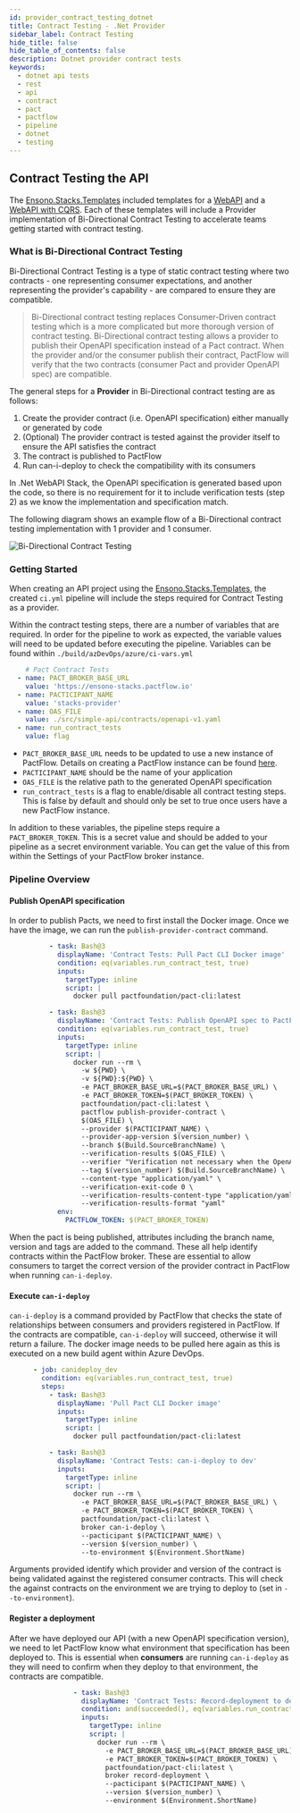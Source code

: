 ```yaml
---
id: provider_contract_testing_dotnet
title: Contract Testing - .Net Provider
sidebar_label: Contract Testing
hide_title: false
hide_table_of_contents: false
description: Dotnet provider contract tests
keywords:
  - dotnet api tests
  - rest 
  - api
  - contract
  - pact
  - pactflow
  - pipeline
  - dotnet
  - testing
---
```



## Contract Testing the API
The [Ensono.Stacks.Templates](../../netcore/introduction_netcore) included templates for a [WebAPI](../../netcore/quickstart/web_api/create_project_netcore) and a [WebAPI with CQRS](../../netcore/quickstart/web_api_cqrs/create_project_netcore). Each of these templates will include a Provider implementation of Bi-Directional Contract Testing to accelerate teams getting started with contract testing.

### What is Bi-Directional Contract Testing
Bi-Directional Contract Testing is a type of static contract testing where two contracts - one representing consumer expectations, and another representing the provider's capability - are compared to ensure they are compatible.

> Bi-Directional contract testing replaces Consumer-Driven contract testing which is a more complicated but more thorough version of contract testing. Bi-Directional contract testing allows a provider to publish their OpenAPI specification instead of a Pact contract. When the provider and/or the consumer publish their contract, PactFlow will verify that the two contracts (consumer Pact and provider OpenAPI spec) are compatible.

The general steps for a **Provider** in Bi-Directional contract testing are as follows:

1. Create the provider contract (i.e. OpenAPI specification) either manually or generated by code
2. (Optional) The provider contract is tested against the provider itself to ensure the API satisfies the contract
3. The contract is published to PactFlow
4. Run can-i-deploy to check the compatibility with its consumers

In .Net WebAPI Stack, the OpenAPI specification is generated based upon the code, so there is no requirement for it to include verification tests (step 2) as we know the implementation and specification match.

The following diagram shows an example flow of a Bi-Directional contract testing implementation with 1 provider and 1 consumer.

![Bi-Directional Contract Testing](../../../../../../static/img/StacksQA_Bi-Directional-Contract-Testing.png)


### Getting Started
When creating an API project using the [Ensono.Stacks.Templates](../../netcore/introduction_netcore), the created `ci.yml` pipeline will include the steps required for Contract Testing as a provider.

Within the contract testing steps, there are a number of variables that are required. In order for the pipeline to work as expected, the variable values will need to be updated before executing the pipeline.
Variables can be found within `./build/azDevOps/azure/ci-vars.yml`

```yaml
    # Pact Contract Tests
  - name: PACT_BROKER_BASE_URL
    value: 'https://ensono-stacks.pactflow.io'
  - name: PACTICIPANT_NAME
    value: 'stacks-provider'
  - name: OAS_FILE
    value: ./src/simple-api/contracts/openapi-v1.yaml
  - name: run_contract_tests
    value: flag
```

- `PACT_BROKER_BASE_URL` needs to be updated to use a new instance of PactFlow. Details on creating a PactFlow instance can be found [here](https://pactflow.io/pricing/).
- `PACTICIPANT_NAME` should be the name of your application
- `OAS_FILE` is the relative path to the generated OpenAPI specification
- `run_contract_tests` is a flag to enable/disable all contract testing steps. This is false by default and should only be set to true once users have a new PactFlow instance.

In addition to these variables, the pipeline steps require a `PACT_BROKER_TOKEN`. This is a secret value and should be added to your pipeline as a secret environment variable.
You can get the value of this from within the Settings of your PactFlow broker instance.

### Pipeline Overview
#### Publish OpenAPI specification
In order to publish Pacts, we need to first install the Docker image. Once we have the image, we can run the `publish-provider-contract` command.

```yaml
          - task: Bash@3
            displayName: 'Contract Tests: Pull Pact CLI Docker image'
            condition: eq(variables.run_contract_test, true)
            inputs:
              targetType: inline
              script: |
                docker pull pactfoundation/pact-cli:latest

          - task: Bash@3
            displayName: 'Contract Tests: Publish OpenAPI spec to PactFlow'
            condition: eq(variables.run_contract_test, true)
            inputs:
              targetType: inline
              script: |
                docker run --rm \
                  -w ${PWD} \
                  -v ${PWD}:${PWD} \
                  -e PACT_BROKER_BASE_URL=$(PACT_BROKER_BASE_URL) \
                  -e PACT_BROKER_TOKEN=$(PACT_BROKER_TOKEN) \
                  pactfoundation/pact-cli:latest \
                  pactflow publish-provider-contract \
                  $(OAS_FILE) \
                  --provider $(PACTICIPANT_NAME) \
                  --provider-app-version $(version_number) \
                  --branch $(Build.SourceBranchName) \
                  --verification-results $(OAS_FILE) \
                  --verifier "Verification not necessary when the OpenAPI spec is generated by the API code" \
                  --tag $(version_number) $(Build.SourceBranchName) \
                  --content-type "application/yaml" \
                  --verification-exit-code 0 \
                  --verification-results-content-type "application/yaml" \
                  --verification-results-format "yaml"
            env:
              PACTFLOW_TOKEN: $(PACT_BROKER_TOKEN)
```

When the pact is being published, attributes including the branch name, version and tags are added to the command. These all help identify contracts within the PactFlow broker. These are essential to allow consumers to target the correct version of the provider contract in PactFlow when running `can-i-deploy`.

#### Execute `can-i-deploy`
`can-i-deploy` is a command provided by PactFlow that checks the state of relationships between consumers and providers registered in PactFlow. If the contracts are compatible, `can-i-deploy` will succeed, otherwise it will return a failure.
The docker image needs to be pulled here again as this is executed on a new build agent within Azure DevOps.

```yaml
      - job: canideploy_dev
        condition: eq(variables.run_contract_test, true)
        steps:
          - task: Bash@3
            displayName: 'Pull Pact CLI Docker image'
            inputs:
              targetType: inline
              script: |
                docker pull pactfoundation/pact-cli:latest

          - task: Bash@3
            displayName: 'Contract Tests: can-i-deploy to dev'
            inputs:
              targetType: inline
              script: |
                docker run --rm \
                  -e PACT_BROKER_BASE_URL=$(PACT_BROKER_BASE_URL) \
                  -e PACT_BROKER_TOKEN=$(PACT_BROKER_TOKEN) \
                  pactfoundation/pact-cli:latest \
                  broker can-i-deploy \
                  --pacticipant $(PACTICIPANT_NAME) \
                  --version $(version_number) \
                  --to-environment $(Environment.ShortName)
```

Arguments provided identify which provider and version of the contract is being validated against the registered consumer contracts. This will check the against contracts on the environment we are trying to deploy to (set in `--to-environment`).

#### Register a deployment
After we have deployed our API (with a new OpenAPI specification version), we need to let PactFlow know what environment that specification has been deployed to. This is essential when **consumers** are running `can-i-deploy` as they will need to confirm when they deploy to that environment, the contracts are compatible.

```yaml
                - task: Bash@3
                  displayName: 'Contract Tests: Record-deployment to dev'
                  condition: and(succeeded(), eq(variables.run_contract_test, true))
                  inputs:
                    targetType: inline
                    script: |
                      docker run --rm \
                        -e PACT_BROKER_BASE_URL=$(PACT_BROKER_BASE_URL) \
                        -e PACT_BROKER_TOKEN=$(PACT_BROKER_TOKEN) \
                        pactfoundation/pact-cli:latest \
                        broker record-deployment \
                        --pacticipant $(PACTICIPANT_NAME) \
                        --version $(version_number) \
                        --environment $(Environment.ShortName)
```
